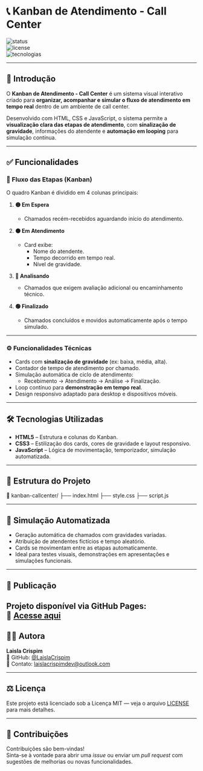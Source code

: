 # 📞 Kanban de Atendimento - Call Center

![status](https://img.shields.io/badge/status-em%20CONCLUIDO-green)  
![license](https://img.shields.io/badge/licença-MIT-green)  
![tecnologias](https://img.shields.io/badge/Tecnologias-HTML5%20|%20CSS3%20|%20JavaScript-blue)

---

## 📝 Introdução

O **Kanban de Atendimento - Call Center** é um sistema visual interativo criado para **organizar, acompanhar e simular o fluxo de atendimento em tempo real** dentro de um ambiente de call center.

Desenvolvido com HTML, CSS e JavaScript, o sistema permite a **visualização clara das etapas de atendimento**, com **sinalização de gravidade**, informações do atendente e **automação em looping** para simulação contínua.

---

## ✅ Funcionalidades

### 🧩 Fluxo das Etapas (Kanban)

O quadro Kanban é dividido em 4 colunas principais:

1. **🟡 Em Espera**  
   - Chamados recém-recebidos aguardando início do atendimento.

2. **🟠 Em Atendimento**  
   - Card exibe:
     - Nome do atendente.
     - Tempo decorrido em tempo real.
     - Nível de gravidade.

3. **🔵 Analisando**  
   - Chamados que exigem avaliação adicional ou encaminhamento técnico.

4. **🟢 Finalizado**  
   - Chamados concluídos e movidos automaticamente após o tempo simulado.

---

### ⚙️ Funcionalidades Técnicas

- Cards com **sinalização de gravidade** (ex: baixa, média, alta).
- Contador de tempo de atendimento por chamado.
- Simulação automática de ciclo de atendimento:
  - Recebimento → Atendimento → Análise → Finalização.
- Loop contínuo para **demonstração em tempo real**.
- Design responsivo adaptado para desktop e dispositivos móveis.

---

## 🛠️ Tecnologias Utilizadas

- **HTML5** – Estrutura e colunas do Kanban.
- **CSS3** – Estilização dos cards, cores de gravidade e layout responsivo.
- **JavaScript** – Lógica de movimentação, temporizador, simulação automatizada.

---

## 📁 Estrutura do Projeto

📁 kanban-callcenter/
├── index.html
├── style.css
├── script.js


---

## 🤖 Simulação Automatizada

- Geração automática de chamados com gravidades variadas.
- Atribuição de atendentes fictícios e tempo aleatório.
- Cards se movimentam entre as etapas automaticamente.
- Ideal para testes visuais, demonstrações em apresentações e simulações funcionais.

---

## 🚀 Publicação

Projeto disponível via GitHub Pages:  
🔗 [Acesse aqui](https://laislacrispim.github.io/kanban-call-center/)
---

## 👩‍💻 Autora

**Laisla Crispim**  
🔗 GitHub: [@LaislaCrispim](https://github.com/LaislaCrispim)  
📧 Contato: laislacrispimdev@outlook.com

---

## ⚖️ Licença

Este projeto está licenciado sob a Licença MIT — veja o arquivo [LICENSE](LICENSE) para mais detalhes.

---

## 🎯 Contribuições

Contribuições são bem-vindas!  
Sinta-se à vontade para abrir uma *issue* ou enviar um *pull request* com sugestões de melhorias ou novas funcionalidades.
